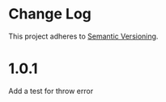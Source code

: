 # Change Log
This project adheres to [Semantic Versioning](http://semver.org/).

# 1.0.1
Add a test for throw error
